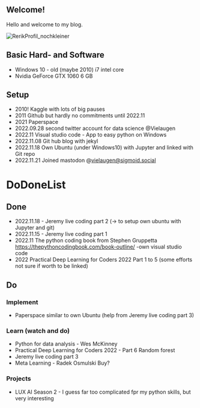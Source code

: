 ## Welcome!


Hello and welcome to my blog. 

![RerikProfil_nochkleiner](https://user-images.githubusercontent.com/12997753/201469698-317e329b-4d46-4913-8cf4-cd6b612d268f.jpg)

## Basic Hard- and Software
- Windows 10 - old (maybe 2010) i7 intel core
- Nvidia GeForce GTX 1060 6 GB

## Setup
- 2010! Kaggle with lots of big pauses
- 2011 Github but hardly no commitments until 2022.11
- 2021 Paperspace 
- 2022.09.28 second twitter account for data science @Vielaugen
- 2022.11 Visual studio code - App to easy python on Windows 
- 2022.11.08 Git hub blog with jekyl
- 2022.11.18 Own Ubuntu (under Windows10) with Jupyter and linked with Git repo
- 2022.11.21 Joined mastodon @vielaugen@sigmoid.social


# DoDoneList
## Done
- 2022.11.18 - Jeremy live coding part 2 (-> to setup own ubuntu with Jupyter and git)
- 2022.11.15 - Jeremy live coding part 1  
- 2022.11 The python coding book from Stephen Gruppetta https://thepythoncodingbook.com/book-outline/ -own visual studio code
- 2022 Practical Deep Learning for Coders 2022 Part 1 to 5 (some efforts not sure if worth to be linked)


## Do
### Implement
- Paperspace similar to own Ubuntu (help from Jeremy live coding part 3)

### Learn (watch and do) 
- Python for data analysis - Wes McKinney
- Practical Deep Learning for Coders 2022 - Part 6 Random forest
- Jeremy live coding part 3
- Meta Learning -  Radek Osmulski Buy?

### Projects
- LUX AI Season 2 - I guess far too complicated fpr my python skills, but very interesting
